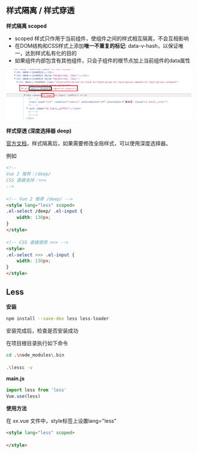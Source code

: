 ## 样式隔离 / 样式穿透

**样式隔离 scoped**

- scoped 样式只作用于当前组件，使组件之间的样式相互隔离，不会互相影响
- 在DOM结构和CSS样式上添加**唯一不重复的标记**: data-v-hash，以保证唯一，达到样式私有化的目的
- 如果组件内部包含有其他组件，只会子组件的根节点加上当前组件的data属性

![](../../../assets/images/Vue3/深度作用选择器.png)



**样式穿透 (深度选择器 deep)**

[官方文档](https://vue-loader.vuejs.org/zh/guide/scoped-css.html#深度作用选择器)，样式隔离后，如果需要修改全局样式，可以使用深度选择器。

例如

```html
<!--
Vue 2 推荐：/deep/
CSS 直接支持：>>>
-->

<!-- Vue 2 推荐 /deep/ -->
<style lang="less" scoped>
.el-select /deep/ .el-input {
    width: 130px;
}
</style>

<!-- CSS 直接使用 >>> -->
<style>
.el-select >>> .el-input {
    width: 130px;
}
</style>
```



## Less

**安装**

```bash
npm install --save-dev less less-loader
```



安装完成后，检查是否安装成功

在项目根目录执行如下命令

```bash
cd .\node_modules\.bin

.\lessc -v
```



**main.js**

```js
import less from 'less'
Vue.use(less)
```



**使用方法**

在 xx.vue 文件中，style标签上设置lang="less"

```html
<style lang="less" scoped>

</style>
```
